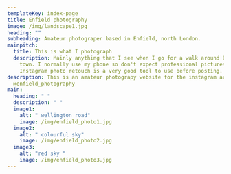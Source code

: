 ```yaml
---
templateKey: index-page
title: Enfield photography
image: /img/landscape1.jpg
heading: ""
subheading: Amateur photograper based in Enfield, north London.
mainpitch:
  title: This is what I photograph
  description: Mainly anything that I see when I go for a walk around Enfield
    town. I normally use my phone so don't expect professional pictures,
    Instagram photo retouch is a very good tool to use before posting.
description: This is an amateur photograpy website for the instagram account
  @enfield_photography
main:
  heading: " "
  description: " "
  image1:
    alt: " wellington road"
    image: /img/enfield_photo1.jpg
  image2:
    alt: " colourful sky"
    image: /img/enfield_photo2.jpg
  image3:
    alt: "red sky "
    image: /img/enfield_photo3.jpg
---
```

